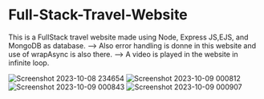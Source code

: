 # Full-Stack-Travel-Website
This is a FullStack travel website  made using Node, Express JS,EJS, and MongoDB as database.
--> Also error handling is donne in this website and use of wrapAsync is also there.
--> A video is played in the website in infinite loop.

![Screenshot 2023-10-08 234654](https://github.com/Kumar-s75/Full-Stack-Travel-Website/assets/124514078/19d57c8f-19cd-4b3e-b232-619405631446)
![Screenshot 2023-10-09 000812](https://github.com/Kumar-s75/Full-Stack-Travel-Website/assets/124514078/e9349302-c7de-4aad-a8c2-5a42ab98104b)
![Screenshot 2023-10-09 000843](https://github.com/Kumar-s75/Full-Stack-Travel-Website/assets/124514078/0623c946-9260-4594-ba8f-e624a5053b57)
![Screenshot 2023-10-09 000907](https://github.com/Kumar-s75/Full-Stack-Travel-Website/assets/124514078/67815164-c2f7-4a2c-857c-5e1b077268f5)




